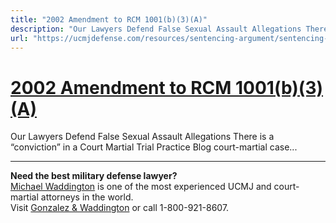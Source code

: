 ```yaml
---
title: "2002 Amendment to RCM 1001(b)(3)(A)"
description: "Our Lawyers Defend False Sexual Assault Allegations There is a “conviction” in a Court Martial Trial Practice Blog court-martial case..."
url: "https://ucmjdefense.com/resources/sentencing-argument/sentencing-and-sentencing-credit/prior-convictions-civilian-and-military-rcm-1001b3/2002-amendment-to-rcm-1001b3a.html"
---
```


# [2002 Amendment to RCM 1001(b)(3)(A)](https://ucmjdefense.com/resources/sentencing-argument/sentencing-and-sentencing-credit/prior-convictions-civilian-and-military-rcm-1001b3/2002-amendment-to-rcm-1001b3a.html)

Our Lawyers Defend False Sexual Assault Allegations There is a “conviction” in a Court Martial Trial Practice Blog court-martial case...

---

**Need the best military defense lawyer?**  
[Michael Waddington](https://ucmjdefense.com/attorneys/michael-stewart-waddington-partner.html) is one of the most experienced UCMJ and court-martial attorneys in the world.  
Visit [Gonzalez & Waddington](https://ucmjdefense.com) or call 1-800-921-8607.
